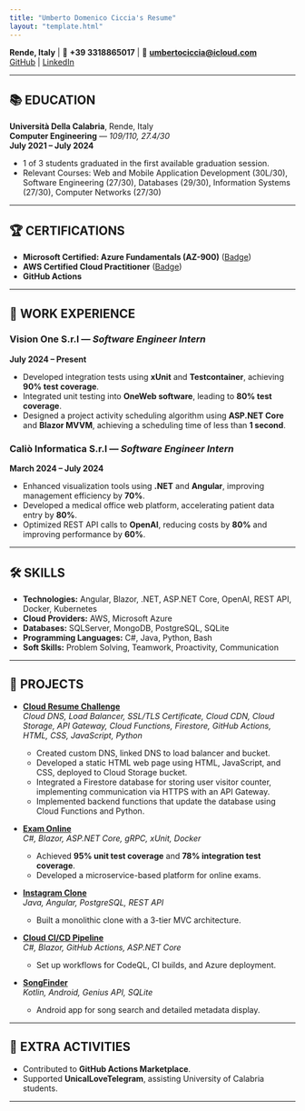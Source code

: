 ```yaml
---
title: "Umberto Domenico Ciccia's Resume"
layout: "template.html"
---
```


**Rende, Italy** | 📱 **+39 3318865017** | 📧 **[umbertociccia@icloud.com](mailto:umbertociccia@icloud.com)**  
[GitHub](https://github.com/umbertocicciaa) | [LinkedIn](https://www.linkedin.com/in/umberto-domenico-ciccia/)

---

## 📚 **EDUCATION**

**Università Della Calabria**, Rende, Italy  
**Computer Engineering** — _109/110, 27.4/30_  
**July 2021 – July 2024**

- 1 of 3 students graduated in the first available graduation session.
- Relevant Courses: Web and Mobile Application Development (30L/30), Software Engineering (27/30), Databases (29/30), Information Systems (27/30), Computer Networks (27/30)

---

## 🏆 **CERTIFICATIONS**

- **Microsoft Certified: Azure Fundamentals (AZ-900)** ([Badge](https://www.credly.com/badges/16d46fdf-8e1c-4841-b210-79eed946cc44/public_url))
- **AWS Certified Cloud Practitioner** ([Badge](https://www.credly.com/badges/a4233ae1-dfa3-4213-b26c-114002aefba4/public_url))
- **GitHub Actions**

---

## 💼 **WORK EXPERIENCE**

### **Vision One S.r.l** — _Software Engineer Intern_

**July 2024 – Present**

- Developed integration tests using **xUnit** and **Testcontainer**, achieving **90% test coverage**.
- Integrated unit testing into **OneWeb software**, leading to **80% test coverage**.
- Designed a project activity scheduling algorithm using **ASP.NET Core** and **Blazor MVVM**, achieving a scheduling time of less than **1 second**.

### **Caliò Informatica S.r.l** — _Software Engineer Intern_

**March 2024 – July 2024**

- Enhanced visualization tools using **.NET** and **Angular**, improving management efficiency by **70%**.
- Developed a medical office web platform, accelerating patient data entry by **80%**.
- Optimized REST API calls to **OpenAI**, reducing costs by **80%** and improving performance by **60%**.

---

## 🛠️ **SKILLS**

- **Technologies:** Angular, Blazor, .NET, ASP.NET Core, OpenAI, REST API, Docker, Kubernetes
- **Cloud Providers:** AWS, Microsoft Azure
- **Databases:** SQLServer, MongoDB, PostgreSQL, SQLite
- **Programming Languages:** C#, Java, Python, Bash
- **Soft Skills:** Problem Solving, Teamwork, Proactivity, Communication

---

## 📂 **PROJECTS**

- **[Cloud Resume Challenge](https://github.com/umbertocicciaa/cloud-resume-challenge-frontend)**  
  _Cloud DNS, Load Balancer, SSL/TLS Certificate, Cloud CDN, Cloud Storage, API Gateway, Cloud Functions, Firestore, GitHub Actions, HTML, CSS, JavaScript, Python_

  - Created custom DNS, linked DNS to load balancer and bucket.
  - Developed a static HTML web page using HTML, JavaScript, and CSS, deployed to Cloud Storage bucket.
  - Integrated a Firestore database for storing user visitor counter, implementing communication via HTTPS with an API Gateway.
  - Implemented backend functions that update the database using Cloud Functions and Python.

- **[Exam Online](https://github.com/umbertocicciaa/EsamiOnline)**  
  _C#, Blazor, ASP.NET Core, gRPC, xUnit, Docker_

  - Achieved **95% unit test coverage** and **78% integration test coverage**.
  - Developed a microservice-based platform for online exams.

- **[Instagram Clone](https://github.com/umbertocicciaa/UnicalSocialNetworkBackend)**  
  _Java, Angular, PostgreSQL, REST API_

  - Built a monolithic clone with a 3-tier MVC architecture.

- **[Cloud CI/CD Pipeline](https://github.com/umbertocicciaa/CloudCICDPipeline)**  
  _C#, Blazor, GitHub Actions, ASP.NET Core_

  - Set up workflows for CodeQL, CI builds, and Azure deployment.

- **[SongFinder](https://github.com/umbertocicciaa/SongFinder)**  
  _Kotlin, Android, Genius API, SQLite_
  - Android app for song search and detailed metadata display.

---

## 🌟 **EXTRA ACTIVITIES**

- Contributed to **GitHub Actions Marketplace**.
- Supported **UnicalLoveTelegram**, assisting University of Calabria students.

---
